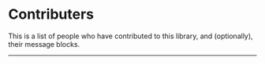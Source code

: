 # Contributers

This is a list of people who have contributed to this library, and (optionally),
their message blocks.

----------------------
